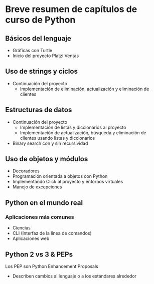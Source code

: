 # Breve resumen de capítulos de curso de Python

## Básicos del lenguaje
- Gráficas con Turtle
- Inicio del proyecto Platzi Ventas

## Uso de strings y ciclos
- Continuación del proyecto
    - Implementación de eliminación, actualización y eliminación de clientes

## Estructuras de datos
- Continuación del proyecto 
    - Implementación de listas y diccionarios al proyecto
    - Implementación de actualización, búsqueda y eliminación de clientes usando listas y diccionarios
-  Binary search con y sin recursividad

## Uso de objetos y módulos
- Decoradores
- Programación orientada a objetos con Python
- Implementando Click al proyecto y entornos virtuales
- Manejo de excepciones

## Python en el mundo real

### Aplicaciones más comunes

- Ciencias
- CLI (Interfaz de la línea de comandos)
- Aplicaciones web

## Python 2 vs 3 & PEPs

Los PEP son Python Enhancement Proposals
-  Describen cambios al lenguaje o a los estándares alrededor
